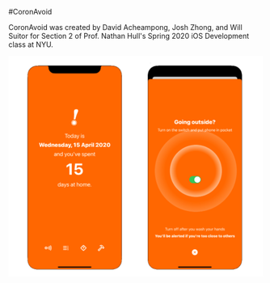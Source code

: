 #CoronAvoid

CoronAvoid was created by David Acheampong, Josh Zhong, and Will Suitor for Section 2 of Prof. Nathan Hull's Spring 2020 iOS Development class at NYU.

![home](preview.png)
